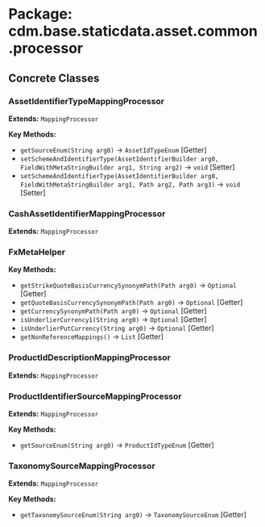 # Package: cdm.base.staticdata.asset.common.processor

## Concrete Classes

### AssetIdentifierTypeMappingProcessor
**Extends:** `MappingProcessor` 

**Key Methods:**
- `getSourceEnum(String arg0)` → `AssetIdTypeEnum` [Getter]
- `setSchemeAndIdentifierType(AssetIdentifierBuilder arg0, FieldWithMetaStringBuilder arg1, String arg2)` → `void` [Setter]
- `setSchemeAndIdentifierType(AssetIdentifierBuilder arg0, FieldWithMetaStringBuilder arg1, Path arg2, Path arg3)` → `void` [Setter]

### CashAssetIdentifierMappingProcessor
**Extends:** `MappingProcessor` 

### FxMetaHelper

**Key Methods:**
- `getStrikeQuoteBasisCurrencySynonymPath(Path arg0)` → `Optional` [Getter]
- `getQuoteBasisCurrencySynonymPath(Path arg0)` → `Optional` [Getter]
- `getCurrencySynonymPath(Path arg0)` → `Optional` [Getter]
- `isUnderlierCurrency1(String arg0)` → `Optional` [Getter]
- `isUnderlierPutCurrency(String arg0)` → `Optional` [Getter]
- `getNonReferenceMappings()` → `List` [Getter]

### ProductIdDescriptionMappingProcessor
**Extends:** `MappingProcessor` 

### ProductIdentifierSourceMappingProcessor
**Extends:** `MappingProcessor` 

**Key Methods:**
- `getSourceEnum(String arg0)` → `ProductIdTypeEnum` [Getter]

### TaxonomySourceMappingProcessor
**Extends:** `MappingProcessor` 

**Key Methods:**
- `getTaxonomySourceEnum(String arg0)` → `TaxonomySourceEnum` [Getter]

